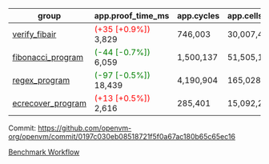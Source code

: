 | group | app.proof_time_ms | app.cycles | app.cells_used | leaf.proof_time_ms | leaf.cycles | leaf.cells_used |
| -- | -- | -- | -- | -- | -- | -- |
| [verify_fibair](https://github.com/openvm-org/openvm/blob/benchmark-results/benchmarks-pr/1202/verify_fibair-0197c030eb08518721f5f0a67ac180b65c65ec16.md) |<span style='color: red'>(+35 [+0.9%])</span> 3,829 |  746,003 |  30,007,494 |- | - | - |
| [fibonacci_program](https://github.com/openvm-org/openvm/blob/benchmark-results/benchmarks-pr/1202/fibonacci-0197c030eb08518721f5f0a67ac180b65c65ec16.md) |<span style='color: green'>(-44 [-0.7%])</span> 6,059 |  1,500,137 |  51,505,102 |- | - | - |
| [regex_program](https://github.com/openvm-org/openvm/blob/benchmark-results/benchmarks-pr/1202/regex-0197c030eb08518721f5f0a67ac180b65c65ec16.md) |<span style='color: green'>(-97 [-0.5%])</span> 18,439 |  4,190,904 |  165,028,173 |- | - | - |
| [ecrecover_program](https://github.com/openvm-org/openvm/blob/benchmark-results/benchmarks-pr/1202/ecrecover-0197c030eb08518721f5f0a67ac180b65c65ec16.md) |<span style='color: red'>(+13 [+0.5%])</span> 2,616 |  285,401 |  15,092,297 |- | - | - |


Commit: https://github.com/openvm-org/openvm/commit/0197c030eb08518721f5f0a67ac180b65c65ec16

[Benchmark Workflow](https://github.com/openvm-org/openvm/actions/runs/12709554857)

